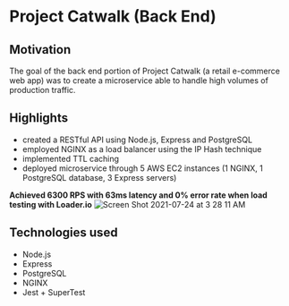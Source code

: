 # Project Catwalk (Back End)

## Motivation
The goal of the back end portion of Project Catwalk (a retail e-commerce web app) was to create a microservice able to handle high volumes of production traffic. 

## Highlights
- created a RESTful API using Node.js, Express and PostgreSQL
- employed NGINX as a load balancer using the IP Hash technique
- implemented TTL caching
- deployed microservice through 5 AWS EC2 instances (1 NGINX, 1 PostgreSQL database, 3 Express servers)

**Achieved 6300 RPS with 63ms latency and 0% error rate when load testing with Loader.io**
![Screen Shot 2021-07-24 at 3 28 11 AM](https://user-images.githubusercontent.com/67673070/128659154-09d1bd0c-dfd1-4b04-9553-91edf1f9d773.png)

## Technologies used
- Node.js
- Express
- PostgreSQL
- NGINX
- Jest + SuperTest
